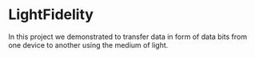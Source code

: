 # LightFidelity
In this project we demonstrated to transfer data in form of data bits from one device to another using the medium of light. 
